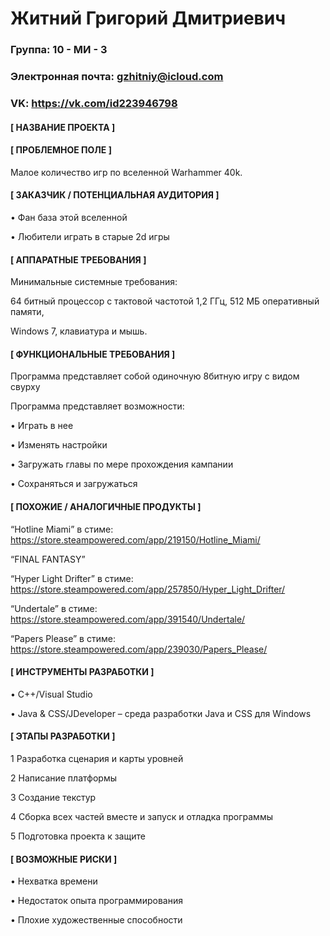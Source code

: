 # Житний Григорий Дмитриевич
### Группа: 10 - МИ - 3
### Электронная почта: gzhitniy@icloud.com
### VK: https://vk.com/id223946798
#### **[ НАЗВАНИЕ ПРОЕКТА ]**

#### **[ ПРОБЛЕМНОЕ ПОЛЕ ]**

Малое количество игр по вселенной Warhammer 40k.

#### **[ ЗАКАЗЧИК / ПОТЕНЦИАЛЬНАЯ АУДИТОРИЯ ]**

•	Фан база этой вселенной

•	Любители играть в старые 2d игры

#### **[ АППАРАТНЫЕ ТРЕБОВАНИЯ ]**

Минимальные системные требования:

64 битный процессор с тактовой частотой 1,2 ГГц, 512 МБ оперативный памяти,

Windows 7, клавиатура и мышь.

#### **[ ФУНКЦИОНАЛЬНЫЕ ТРЕБОВАНИЯ ]**

Программа представляет собой одиночную 8битную игру с видом свурху

Программа представляет возможности:

•	Играть в нее

•	Изменять настройки 

•	Загружать главы по мере прохождения кампании 

•	Сохраняться и загружаться 

#### **[ ПОХОЖИЕ / АНАЛОГИЧНЫЕ ПРОДУКТЫ ]**

“Hotline Miami” в стиме: https://store.steampowered.com/app/219150/Hotline_Miami/

“FINAL FANTASY”

“Hyper Light Drifter” в стиме: https://store.steampowered.com/app/257850/Hyper_Light_Drifter/

“Undertale” в стиме: https://store.steampowered.com/app/391540/Undertale/

“Papers Please” в стиме: https://store.steampowered.com/app/239030/Papers_Please/

#### **[ ИНСТРУМЕНТЫ РАЗРАБОТКИ ]**

•	С++/Visual Studio

•	Java & CSS/JDeveloper – среда разработки Java и CSS для Windows

#### **[ ЭТАПЫ РАЗРАБОТКИ ]**

1	Разработка сценария и карты уровней

2	Написание платформы

3	Создание текстур

4	Сборка всех частей вместе и запуск и отладка программы

5	Подготовка проекта к защите

#### **[ ВОЗМОЖНЫЕ РИСКИ ]**

•	Нехватка времени

•	Недостаток опыта программирования

•	Плохие художественные способности


